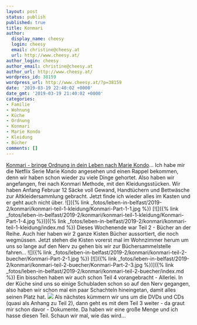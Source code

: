```yaml
---
layout: post
status: publish
published: true
title: Konmari
author:
  display_name: cheesy
  login: cheesy
  email: christine@cheesy.at
  url: http://www.cheesy.at/
author_login: cheesy
author_email: christine@cheesy.at
author_url: http://www.cheesy.at/
wordpress_id: 38159
wordpress_url: http://www.cheesy.at/?p=38159
date: '2019-03-19 22:40:02 +0000'
date_gmt: '2019-03-19 21:40:02 +0000'
categories:
- Familie
- Wohnung
- Küche
- Ordnung
- Konmari
- Marie Kondo
- Kleidung
- Bücher
comments: []
---
```

[Konmari - bringe Ordnung in dein Leben nach Marie Kondo](https://konmari.com/)... Ich habe mir die Netflix Serie Marie Kondo angesehen und einen Rappel bekommen, denn wir haben schon wieder zu viele Dinge gehortet.
Also haben wir angefangen, frei nach Konmari Methode, mit den Kleidungsstücken. Wir haben Anfang Februar 12 Säcke voll Gewand, Handtüchern und Bettwäsche zur Altkleidersammlung gebracht. Jetzt finde ich wieder alles im Kasten und er geht auch nicht über.
![]({% link _fotos/leben-in-belfast/2019-2/konmari/konmari-teil-1-kleidung/Konmari-Part-1-1.jpg %})
[![]({% link _fotos/leben-in-belfast/2019-2/konmari/konmari-teil-1-kleidung/Konmari-Part-1-4.jpg %})]({% link _fotos/leben-in-belfast/2019-2/konmari/konmari-teil-1-kleidung/index.md %})
Dieses Wochenende war Teil 2 - Bücher an der Reihe. Auch hier haben wir 2 ganze Kisten Bücher aussortiert, die noch wegmüssen. Jetzt stehen die Kisten vorerst mal im Wohnzimmer herum um uns so lange auf den Nerv zu gehen bis wir zur Büchersammelstelle fahren...
![]({% link _fotos/leben-in-belfast/2019-2/konmari/konmari-teil-2-buecher/Konmari-Part-2-1.jpg %})
[![]({% link _fotos/leben-in-belfast/2019-2/konmari/konmari-teil-2-buecher/Konmari-Part-2-3.jpg %})]({% link _fotos/leben-in-belfast/2019-2/konmari/konmari-teil-2-buecher/index.md %})
Ein bisschen haben wir auch schon Teil 4 vorangebracht - Allerlei. In der Küche sind uns so einige Schubladen schon so auf den Nerv gegangen, also haben wir schon mal ein paar Schachteln hineingetan, damit alles seinen Platz hat.
[![](http://www.cheesy.at/wp-content/uploads/Konmari-Part-4-2.jpg)](http://www.cheesy.at/fotos/leben-in-belfast/konmari/konmari-teil-4-allerlei/)
Als nächstes kümmern wir uns um die DVDs und CDs (quasi als Anhang zu Teil 2), dann geht es mit dem Teil 3 weiter - da graut mir schon davor - Dokumente. Da haben wir eine große Menge und ich hasse diesen Teil. Schaun wir mal, wie das wird...
